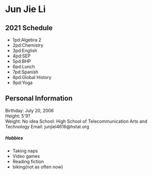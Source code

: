 <h1>Jun Jie Li</h2>

<h2>2021 Schedule</h2>
<ul>
    <li>1pd:Algebra 2</li>
    <li>2pd:Chemistry</li>
    <li>3pd:English</li>
    <li>4pd:SEP</li>
    <li>5pd:BHP</li>
    <li>6pd:Lunch</li>
    <li>7pd:Spanish</li>
    <li>8pd:Global History</li>
    <li>9pd:Yoga</li>
</ul>

<h2>Personal Information</h2>
Birthday: July 20, 2006 <br>
Height: 5'9? <br>
Weight: No idea
School: High School of Telecommunication Arts and Technology
Email: junjiel4616@hstat.org
<h5>Hobbies</h5>
<ul>
    <li>Taking naps</li>
    <li>Video games</li>
    <li>Reading fiction</li>
    <li>biking(not as often now)</li>
</ul>
    